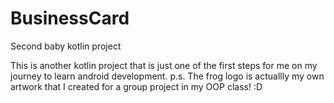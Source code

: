 # BusinessCard
 Second baby kotlin project

This is another kotlin project that is just one of the first steps for me on my journey to learn android development.
p.s. The frog logo is actuallly my own artwork that I created for a group project in my OOP class! :D